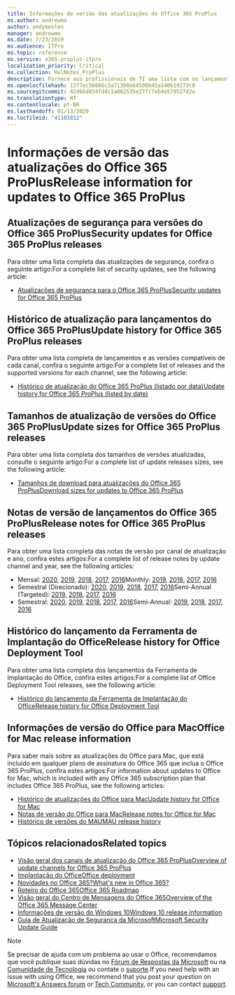 ```yaml
---
title: Informações de versão das atualizações do Office 365 ProPlus
ms.author: andrewmo
author: andymosten
manager: andrewmo
ms.date: 7/23/2019
ms.audience: ITPro
ms.topic: reference
ms.service: o365-proplus-itpro
localization_priority: Critical
ms.collection: RelNotes_ProPlus
description: Fornece aos profissionais de TI uma lista com os lançamentos mais recentes para o Office 365 ProPlus para cada canal de atualização, e links para notas de versão e o histórico de atualizações
ms.openlocfilehash: 1377ec56666c3a713b8e64500b45a140b19273c0
ms.sourcegitcommit: 42d66d834fd4c1a062535e27fc7eb4e579527d2e
ms.translationtype: HT
ms.contentlocale: pt-BR
ms.lasthandoff: 01/13/2020
ms.locfileid: "41103812"
---
```

# <a name="release-information-for-updates-to-office-365-proplus"></a><span data-ttu-id="1fcd7-103">Informações de versão das atualizações do Office 365 ProPlus</span><span class="sxs-lookup"><span data-stu-id="1fcd7-103">Release information for updates to Office 365 ProPlus</span></span>


## <a name="security-updates-for-office-365-proplus-releases"></a><span data-ttu-id="1fcd7-104">Atualizações de segurança para versões do Office 365 ProPlus</span><span class="sxs-lookup"><span data-stu-id="1fcd7-104">Security updates for Office 365 ProPlus releases</span></span>

<span data-ttu-id="1fcd7-105">Para obter uma lista completa das atualizações de segurança, confira o seguinte artigo:</span><span class="sxs-lookup"><span data-stu-id="1fcd7-105">For a complete list of security updates, see the following article:</span></span>
 - [<span data-ttu-id="1fcd7-106">Atualizações de segurança para o Office 365 ProPlus</span><span class="sxs-lookup"><span data-stu-id="1fcd7-106">Security updates for Office 365 ProPlus</span></span>](office365-proplus-security-updates.md)


## <a name="update-history-for-office-365-proplus-releases"></a><span data-ttu-id="1fcd7-107">Histórico de atualização para lançamentos do Office 365 ProPlus</span><span class="sxs-lookup"><span data-stu-id="1fcd7-107">Update history for Office 365 ProPlus releases</span></span>

<span data-ttu-id="1fcd7-108">Para obter uma lista completa de lançamentos e as versões compatíveis de cada canal, confira o seguinte artigo:</span><span class="sxs-lookup"><span data-stu-id="1fcd7-108">For a complete list of releases and the supported versions for each channel, see the following article:</span></span>
 - [<span data-ttu-id="1fcd7-109">Histórico de atualização do Office 365 ProPlus (listado por data)</span><span class="sxs-lookup"><span data-stu-id="1fcd7-109">Update history for Office 365 ProPlus (listed by date)</span></span>](update-history-office365-proplus-by-date.md)


 ## <a name="update-sizes-for-office-365-proplus-releases"></a><span data-ttu-id="1fcd7-110">Tamanhos de atualização de versões do Office 365 ProPlus</span><span class="sxs-lookup"><span data-stu-id="1fcd7-110">Update sizes for Office 365 ProPlus releases</span></span>

<span data-ttu-id="1fcd7-111">Para obter uma lista completa dos tamanhos de versões atualizadas, consulte o seguinte artigo:</span><span class="sxs-lookup"><span data-stu-id="1fcd7-111">For a complete list of update releases sizes, see the following article:</span></span>
 - [<span data-ttu-id="1fcd7-112">Tamanhos de download para atualizações do Office 365 ProPlus</span><span class="sxs-lookup"><span data-stu-id="1fcd7-112">Download sizes for updates to Office 365 ProPlus</span></span>](download-sizes-office365-proplus-updates.md)

## <a name="release-notes-for-office-365-proplus-releases"></a><span data-ttu-id="1fcd7-113">Notas de versão de lançamentos do Office 365 ProPlus</span><span class="sxs-lookup"><span data-stu-id="1fcd7-113">Release notes for Office 365 ProPlus releases</span></span>

<span data-ttu-id="1fcd7-114">Para obter uma lista completa das notas de versão por canal de atualização e ano, confira estes artigos:</span><span class="sxs-lookup"><span data-stu-id="1fcd7-114">For a complete list of release notes by update channel and year, see the following articles:</span></span>
 - <span data-ttu-id="1fcd7-115">Mensal: [2020](monthly-channel-2020.md), [2019](monthly-channel-2019.md), [2018](monthly-channel-2018.md), [2017](monthly-channel-2017.md), [2016](monthly-channel-2016.md)</span><span class="sxs-lookup"><span data-stu-id="1fcd7-115">Monthly: [2019](monthly-channel-2020.md), [2018](monthly-channel-2019.md), [2017](monthly-channel-2018.md), [2016](monthly-channel-2017.md)</span></span>
 - <span data-ttu-id="1fcd7-116">Semestral (Direcionado): [2020](semi-annual-channel-targeted-2020.md), [2019](semi-annual-channel-targeted-2019.md), [2018](semi-annual-channel-targeted-2018.md), [2017](semi-annual-channel-targeted-2017.md), [2016](semi-annual-channel-targeted-2016.md)</span><span class="sxs-lookup"><span data-stu-id="1fcd7-116">Semi-Annual (Targeted): [2019](semi-annual-channel-targeted-2020.md), [2018](semi-annual-channel-targeted-2019.md), [2017](semi-annual-channel-targeted-2018.md), [2016](semi-annual-channel-targeted-2017.md)</span></span>
 - <span data-ttu-id="1fcd7-117">Semestral: [2020](semi-annual-channel-2020.md), [2019](semi-annual-channel-2019.md), [2018](semi-annual-channel-2018.md), [2017](semi-annual-channel-2017.md), [2016](semi-annual-channel-2016.md)</span><span class="sxs-lookup"><span data-stu-id="1fcd7-117">Semi-Annual: [2019](semi-annual-channel-2020.md), [2018](semi-annual-channel-2019.md), [2017](semi-annual-channel-2018.md), [2016](semi-annual-channel-2017.md)</span></span>

 ## <a name="release-history-for-office-deployment-tool"></a><span data-ttu-id="1fcd7-118">Histórico do lançamento da Ferramenta de Implantação do Office</span><span class="sxs-lookup"><span data-stu-id="1fcd7-118">Release history for Office Deployment Tool</span></span>
 <span data-ttu-id="1fcd7-119">Para obter uma lista completa dos lançamentos da Ferramenta de Implantação do Office, confira estes artigos:</span><span class="sxs-lookup"><span data-stu-id="1fcd7-119">For a complete list of Office Deployment Tool releases, see the following article:</span></span>
 - [<span data-ttu-id="1fcd7-120">Histórico do lançamento da Ferramenta de Implantação do Office</span><span class="sxs-lookup"><span data-stu-id="1fcd7-120">Release history for Office Deployment Tool</span></span>](ODT-release-history.md)

## <a name="office-for-mac-release-information"></a><span data-ttu-id="1fcd7-121">Informações de versão do Office para Mac</span><span class="sxs-lookup"><span data-stu-id="1fcd7-121">Office for Mac release information</span></span>

<span data-ttu-id="1fcd7-122">Para saber mais sobre as atualizações do Office para Mac, que está incluído em qualquer plano de assinatura do Office 365 que inclua o Office 365 ProPlus, confira estes artigos:</span><span class="sxs-lookup"><span data-stu-id="1fcd7-122">For information about updates to Office for Mac, which is included with any Office 365 subscription plan that includes Office 365 ProPlus, see the following articles:</span></span>
 - [<span data-ttu-id="1fcd7-123">Histórico de atualizações do Office para Mac</span><span class="sxs-lookup"><span data-stu-id="1fcd7-123">Update history for Office for Mac</span></span>](update-history-office-for-mac.md)
 - [<span data-ttu-id="1fcd7-124">Notas de versão do Office para Mac</span><span class="sxs-lookup"><span data-stu-id="1fcd7-124">Release notes for Office for Mac</span></span>](release-notes-office-for-mac.md)
 - [<span data-ttu-id="1fcd7-125">Histórico de versões do MAU</span><span class="sxs-lookup"><span data-stu-id="1fcd7-125">MAU release history</span></span>](release-history-microsoft-autoupdate.md)


## <a name="related-topics"></a><span data-ttu-id="1fcd7-126">Tópicos relacionados</span><span class="sxs-lookup"><span data-stu-id="1fcd7-126">Related topics</span></span>

- [<span data-ttu-id="1fcd7-127">Visão geral dos canais de atualização do Office 365 ProPlus</span><span class="sxs-lookup"><span data-stu-id="1fcd7-127">Overview of update channels for Office 365 ProPlus</span></span>](https://docs.microsoft.com/deployoffice/overview-of-update-channels-for-office-365-proplus)
- [<span data-ttu-id="1fcd7-128">Implantação do Office</span><span class="sxs-lookup"><span data-stu-id="1fcd7-128">Office deployment</span></span>](https://docs.microsoft.com/deployoffice/)
- [<span data-ttu-id="1fcd7-129">Novidades no Office 365?</span><span class="sxs-lookup"><span data-stu-id="1fcd7-129">What's new in Office 365?</span></span>](https://support.office.com/article/95c8d81d-08ba-42c1-914f-bca4603e1426)
- [<span data-ttu-id="1fcd7-130">Roteiro do Office 365</span><span class="sxs-lookup"><span data-stu-id="1fcd7-130">Office 365 Roadmap</span></span>](https://products.office.com/business/office-365-roadmap)
- [<span data-ttu-id="1fcd7-131">Visão geral do Centro de Mensagens do Office 365</span><span class="sxs-lookup"><span data-stu-id="1fcd7-131">Overview of the Office 365 Message Center</span></span>](https://support.office.com/article/38fb3333-bfcc-4340-a37b-deda509c2093)
- [<span data-ttu-id="1fcd7-132">Informações de versão do Windows 10</span><span class="sxs-lookup"><span data-stu-id="1fcd7-132">Windows 10 release information</span></span>](https://www.microsoft.com/itpro/windows-10/release-information)
- [<span data-ttu-id="1fcd7-133">Guia de Atualização de Segurança da Microsoft</span><span class="sxs-lookup"><span data-stu-id="1fcd7-133">Microsoft Security Update Guide</span></span>](https://portal.msrc.microsoft.com/)

> [!NOTE]
> <span data-ttu-id="1fcd7-134">Se precisar de ajuda com um problema ao usar o Office, recomendamos que você publique suas dúvidas no [Fórum de Respostas da Microsoft](https://answers.microsoft.com/) ou na [Comunidade de Tecnologia](https://techcommunity.microsoft.com/) ou contate o [suporte](https://support.microsoft.com/contactus).</span><span class="sxs-lookup"><span data-stu-id="1fcd7-134">If you need help with an issue with using Office, we recommend that you post your question on [Microsoft's Answers forum](https://answers.microsoft.com/) or [Tech Community](https://techcommunity.microsoft.com/), or you can contact [support](https://support.microsoft.com/contactus).</span></span>

